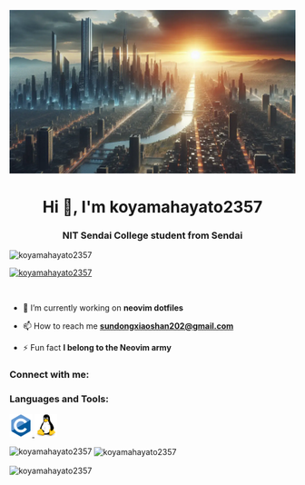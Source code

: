 ![header](./img/neosendai.png)

<h1 align="center">Hi 👋, I'm koyamahayato2357</h1>
<h3 align="center">NIT Sendai College student from Sendai</h3>

<p align="left"> <img src="https://komarev.com/ghpvc/?username=koyamahayato2357&label=Profile%20views&color=0e75b6&style=flat" alt="koyamahayato2357" /> </p>

<p align="left"> <a href="https://github.com/ryo-ma/github-profile-trophy"><img src="https://github-profile-trophy.vercel.app/?username=koyamahayato2357" alt="koyamahayato2357" /></a> </p>

<p align="left"> <a href="https://twitter.com/" target="blank"><img src="https://img.shields.io/twitter/follow/?logo=twitter&style=for-the-badge" alt="" /></a> </p>

- 🔭 I’m currently working on **neovim dotfiles**

- 📫 How to reach me **sundongxiaoshan202@gmail.com**

- ⚡ Fun fact **I belong to the Neovim army**

<h3 align="left">Connect with me:</h3>
<p align="left">
</p>

<h3 align="left">Languages and Tools:</h3>
<p align="left"> <a href="https://www.cprogramming.com/" target="_blank" rel="noreferrer"> <img src="https://raw.githubusercontent.com/devicons/devicon/master/icons/c/c-original.svg" alt="c" width="40" height="40"/> </a> <a href="https://www.linux.org/" target="_blank" rel="noreferrer"> <img src="https://raw.githubusercontent.com/devicons/devicon/master/icons/linux/linux-original.svg" alt="linux" width="40" height="40"/> </a> </p>

<p><img align="left" src="https://github-readme-stats.vercel.app/api/top-langs?username=koyamahayato2357&show_icons=true&locale=en&layout=compact" alt="koyamahayato2357" /></p>

<p>&nbsp;<img align="center" src="https://github-readme-stats.vercel.app/api?username=koyamahayato2357&show_icons=true&locale=en" alt="koyamahayato2357" /></p>

<p><img align="center" src="https://github-readme-streak-stats.herokuapp.com/?user=koyamahayato2357&" alt="koyamahayato2357" /></p>
